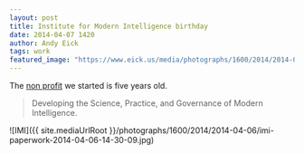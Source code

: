 ```yaml
---
layout: post
title: Institute for Modern Intelligence birthday
date: 2014-04-07 1420
author: Andy Eick
tags: work
featured_image: "https://www.eick.us/media/photographs/1600/2014/2014-04-06/imi-paperwork-2014-04-06-14-30-09.jpg"
---
```

The [non profit](http://imintel.org) we started is five years old.

> Developing the Science, Practice, and Governance of Modern Intelligence.

![IMI]({{ site.mediaUrlRoot }}/photographs/1600/2014/2014-04-06/imi-paperwork-2014-04-06-14-30-09.jpg)


